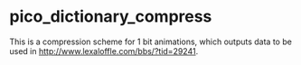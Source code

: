 # pico_dictionary_compress
This is a compression scheme for 1 bit animations, which outputs data to be used in http://www.lexaloffle.com/bbs/?tid=29241.
